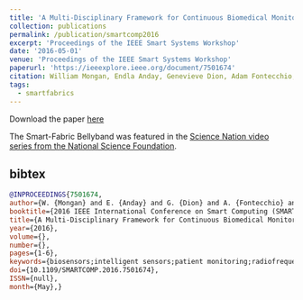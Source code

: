 ```yaml
---
title: 'A Multi-Disciplinary Framework for Continuous Biomedical Monitoring Using Low-Power Passive RFID-based Wireless Wearable Sensors'
collection: publications
permalink: /publication/smartcomp2016
excerpt: 'Proceedings of the IEEE Smart Systems Workshop'
date: '2016-05-01'
venue: 'Proceedings of the IEEE Smart Systems Workshop'
paperurl: 'https://ieeexplore.ieee.org/document/7501674'
citation: William Mongan, Endla Anday, Genevieve Dion, Adam Fontecchio, Tim Kurzweg, Kelly Joyce, Yuqiao Liu, Owen Montgomery, Ilhaan Rasheed, Cem Sahin, Shrenik Vora, and Kapil Dandekar. A Multi-Disciplinary Framework for Continuous Biomedical Monitoring Using Low-Power Passive RFID-based Wireless Wearable Sensors.  Proceedings of the IEEE Smart Systems Workshop, May, 2016.
tags: 
  - smartfabrics
---
```

Download the paper [here](https://web.archive.org/web/20190719054014/http://shrenikvora.com/Shrenik_Vora_Smartsys.pdf)

The Smart-Fabric Bellyband was featured in the [Science Nation video series from the National Science Foundation](/posts/2016/09/sciencenation).

## bibtex
```bibtex
@INPROCEEDINGS{7501674,
author={W. {Mongan} and E. {Anday} and G. {Dion} and A. {Fontecchio} and K. {Joyce} and T. {Kurzweg} and Y. {Liu} and O. {Montgomery} and I. {Rasheed} and C. {Sahin} and S. {Vora} and K. {Dandekar}},
booktitle={2016 IEEE International Conference on Smart Computing (SMARTCOMP)},
title={A Multi-Disciplinary Framework for Continuous Biomedical Monitoring Using Low-Power Passive RFID-Based Wireless Wearable Sensors},
year={2016},
volume={},
number={},
pages={1-6},
keywords={biosensors;intelligent sensors;patient monitoring;radiofrequency identification;wearable antennas;wireless sensor networks;multidisciplinary framework;continuous biomedical monitoring;low-power passive RFID-based wireless wearable sensors;radio frequency identification;knit fabric strain gauge assembly;conductive thread;fabric antenna;powerless smart-garment device;RFID technology;RFID biosensors;biofeedback monitoring;antenna modeling;signal processing;machine learning;noisy wireless signal;HIPAA-compliant data storage;electronic health records systems;Radiofrequency identification;Monitoring;Biomedical monitoring;Clothing;Fabrics;Biosensors},
doi={10.1109/SMARTCOMP.2016.7501674},
ISSN={null},
month={May},}
```